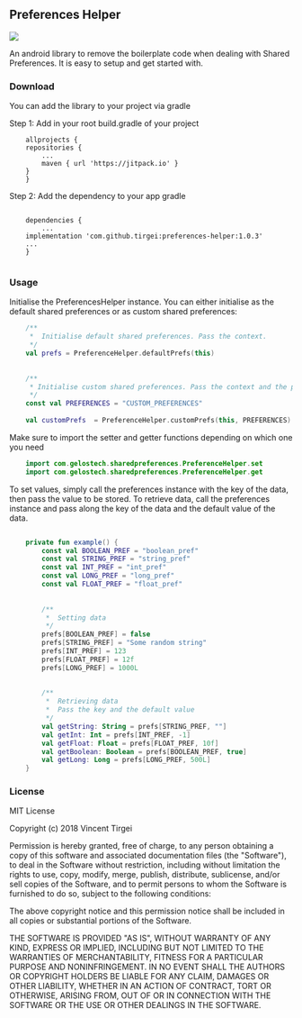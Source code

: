 ## Preferences Helper

[![](https://jitpack.io/v/tirgei/preferences-helper.svg)](https://jitpack.io/#tirgei/preferences-helper)

An android library to remove the boilerplate code when dealing with Shared Preferences. It is easy to setup and get started with.

### Download
You can add the library to your project via gradle

Step 1: Add in your root build.gradle of your project
```
    allprojects {
	repositories {
		...
		maven { url 'https://jitpack.io' }
	}
    }
```

Step 2: Add the dependency to your app gradle
```

    dependencies {
    	...
	implementation 'com.github.tirgei:preferences-helper:1.0.3'
	...
    }
   
```


### Usage
Initialise the PreferencesHelper instance. You can either initialise as the default shared preferences or as custom shared preferences:

```kotlin
    /**
     *  Initialise default shared preferences. Pass the context.
     */
    val prefs = PreferenceHelper.defaultPrefs(this)
    
    
    /**
     * Initialise custom shared preferences. Pass the context and the preferences name.
     */
    const val PREFERENCES = "CUSTOM_PREFERENCES"
     
    val customPrefs  = PreferenceHelper.customPrefs(this, PREFERENCES)

```

Make sure to import the setter and getter functions depending on which one you need
```kotlin
    import com.gelostech.sharedpreferences.PreferenceHelper.set
    import com.gelostech.sharedpreferences.PreferenceHelper.get
```

To set values, simply call the preferences instance with the key of the data, then pass the value to be stored.
To retrieve data, call the preferences instance and pass along the key of the data and the default value of the data.

```kotlin

    private fun example() {
        const val BOOLEAN_PREF = "boolean_pref"
        const val STRING_PREF = "string_pref"
        const val INT_PREF = "int_pref"
        const val LONG_PREF = "long_pref"
        const val FLOAT_PREF = "float_pref"
        
        
        /**
         *  Setting data
         */
        prefs[BOOLEAN_PREF] = false
        prefs[STRING_PREF] = "Some random string"
        prefs[INT_PREF] = 123
        prefs[FLOAT_PREF] = 12f
        prefs[LONG_PREF] = 1000L
        
        
        /**
         *  Retrieving data
         *  Pass the key and the default value
         */
        val getString: String = prefs[STRING_PREF, ""]
        val getInt: Int = prefs[INT_PREF, -1]
        val getFloat: Float = prefs[FLOAT_PREF, 10f]
        val getBoolean: Boolean = prefs[BOOLEAN_PREF, true]
        val getLong: Long = prefs[LONG_PREF, 500L]
    }


``` 

### License
MIT License

Copyright (c) 2018 Vincent Tirgei

Permission is hereby granted, free of charge, to any person obtaining a copy
of this software and associated documentation files (the "Software"), to deal
in the Software without restriction, including without limitation the rights
to use, copy, modify, merge, publish, distribute, sublicense, and/or sell
copies of the Software, and to permit persons to whom the Software is
furnished to do so, subject to the following conditions:

The above copyright notice and this permission notice shall be included in all
copies or substantial portions of the Software.

THE SOFTWARE IS PROVIDED "AS IS", WITHOUT WARRANTY OF ANY KIND, EXPRESS OR
IMPLIED, INCLUDING BUT NOT LIMITED TO THE WARRANTIES OF MERCHANTABILITY,
FITNESS FOR A PARTICULAR PURPOSE AND NONINFRINGEMENT. IN NO EVENT SHALL THE
AUTHORS OR COPYRIGHT HOLDERS BE LIABLE FOR ANY CLAIM, DAMAGES OR OTHER
LIABILITY, WHETHER IN AN ACTION OF CONTRACT, TORT OR OTHERWISE, ARISING FROM,
OUT OF OR IN CONNECTION WITH THE SOFTWARE OR THE USE OR OTHER DEALINGS IN THE
SOFTWARE.
